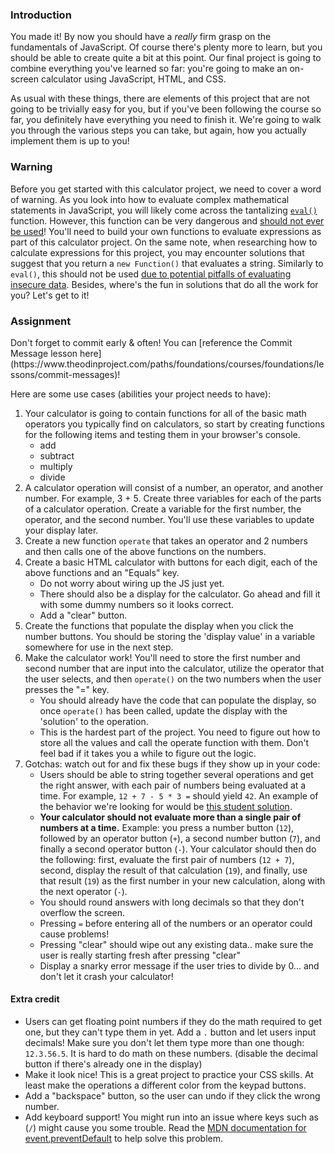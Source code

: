 ### Introduction

You made it! By now you should have a _really_ firm grasp on the fundamentals of JavaScript. Of course there's plenty more to learn, but you should be able to create quite a bit at this point. Our final project is going to combine everything you've learned so far: you're going to make an on-screen calculator using JavaScript, HTML, and CSS.

As usual with these things, there are elements of this project that are not going to be trivially easy for you, but if you've been following the course so far, you definitely have everything you need to finish it. We're going to walk you through the various steps you can take, but again, how you actually implement them is up to you!

### Warning

<div class="lesson-note" markdown="1">

Before you get started with this calculator project, we need to cover a word of warning. As you look into how to evaluate complex mathematical statements in JavaScript, you will likely come across the tantalizing [`eval()`](https://developer.mozilla.org/en-US/docs/Web/JavaScript/Reference/Global_Objects/eval) function. However, this function can be very dangerous and [should not ever be used](https://developer.mozilla.org/en-US/docs/Web/JavaScript/Reference/Global_Objects/eval#never_use_eval!)! You'll need to build your own functions to evaluate expressions as part of this calculator project. On the same note, when researching how to calculate expressions for this project, you may encounter solutions that suggest that you return a `new Function()` that evaluates a string. Similarly to `eval()`, this should not be used [due to potential pitfalls of evaluating insecure data](https://stackoverflow.com/questions/4599857/are-eval-and-new-function-the-same-thing). Besides, where's the fun in solutions that do all the work for you? Let's get to it!

</div>

### Assignment

<div class="lesson-content__panel" markdown="1">
Don't forget to commit early & often! You can [reference the Commit Message lesson here](https://www.theodinproject.com/paths/foundations/courses/foundations/lessons/commit-messages)!

Here are some use cases (abilities your project needs to have):

1.  Your calculator is going to contain functions for all of the basic math operators you typically find on calculators, so start by creating functions for the following items and testing them in your browser's console.
    -   add
    -   subtract
    -   multiply
    -   divide
1.  A calculator operation will consist of a number, an operator, and another number. For example, 3 + 5. Create three variables for each of the parts of a calculator operation. Create a variable for the first number, the operator, and the second number. You'll use these variables to update your display later.
1.  Create a new function `operate` that takes an operator and 2 numbers and then calls one of the above functions on the numbers.
1.  Create a basic HTML calculator with buttons for each digit, each of the above functions and an "Equals" key.
    -   Do not worry about wiring up the JS just yet.
    -   There should also be a display for the calculator. Go ahead and fill it with some dummy numbers so it looks correct.
    -   Add a "clear" button.
1.  Create the functions that populate the display when you click the number buttons. You should be storing the 'display value' in a variable somewhere for use in the next step.
1.  Make the calculator work! You'll need to store the first number and second number that are input into the calculator, utilize the operator that the user selects, and then `operate()` on the two numbers when the user presses the "=" key.
    -   You should already have the code that can populate the display, so once `operate()` has been called, update the display with the 'solution' to the operation.
    -   This is the hardest part of the project. You need to figure out how to store all the values and call the operate function with them. Don't feel bad if it takes you a while to figure out the logic.
1.  Gotchas: watch out for and fix these bugs if they show up in your code:
    -   Users should be able to string together several operations and get the right answer, with each pair of numbers being evaluated at a time. For example, `12 + 7 - 5 * 3 =` should yield `42`. An example of the behavior we're looking for would be [this student solution](https://mrbuddh4.github.io/calculator/).
    -   **Your calculator should not evaluate more than a single pair of numbers at a time.** Example: you press a number button (`12`), followed by an operator button (`+`), a second number button (`7`), and finally a second operator button (`-`). Your calculator should then do the following: first, evaluate the first pair of numbers (`12 + 7`), second, display the result of that calculation (`19`), and finally, use that result (`19`) as the first number in your new calculation, along with the next operator (`-`).
    -   You should round answers with long decimals so that they don't overflow the screen.
    -   Pressing `=` before entering all of the numbers or an operator could cause problems!
    -   Pressing "clear" should wipe out any existing data.. make sure the user is really starting fresh after pressing "clear"
    -   Display a snarky error message if the user tries to divide by 0... and don't let it crash your calculator!

#### Extra credit

-   Users can get floating point numbers if they do the math required to get one, but they can't type them in yet. Add a `.` button and let users input decimals! Make sure you don't let them type more than one though: `12.3.56.5`. It is hard to do math on these numbers. \(disable the decimal button if there's already one in the display\)
-   Make it look nice! This is a great project to practice your CSS skills. At least make the operations a different color from the keypad buttons.
-   Add a "backspace" button, so the user can undo if they click the wrong number.
-   Add keyboard support! You might run into an issue where keys such as (`/`) might cause you some trouble. Read the [MDN documentation for event.preventDefault](https://developer.mozilla.org/en-US/docs/Web/API/Event/preventDefault) to help solve this problem.
</div>
